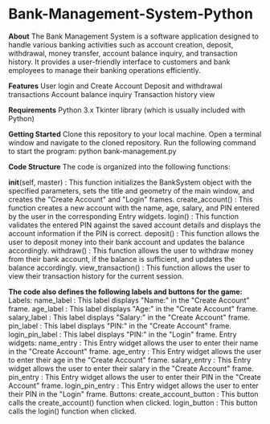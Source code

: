 # Bank-Management-System-Python

**About**
The Bank Management System is a software application designed to handle various banking activities such as account creation, deposit, withdrawal, money transfer, account balance inquiry, and transaction history. It provides a user-friendly interface to customers and bank employees to manage their banking operations efficiently.

**Features**
User login and Create Account
Deposit and withdrawal transactions
Account balance inquiry
Transaction history view

**Requirements**
Python 3.x
Tkinter library (which is usually included with Python)

**Getting Started**
Clone this repository to your local machine.
Open a terminal window and navigate to the cloned repository.
Run the following command to start the program: python bank-management.py

**Code Structure**
The code is organized into the following functions:

__init__(self, master) : This function initializes the BankSystem object with the specified parameters, sets the title and geometry of the main window, and creates the "Create Account" and "Login" frames.
create_account() : This function creates a new account with the name, age, salary, and PIN entered by the user in the corresponding Entry widgets.
login() : This function validates the entered PIN against the saved account details and displays the account information if the PIN is correct.
deposit() : This function allows the user to deposit money into their bank account and updates the balance accordingly.
withdraw() : This function allows the user to withdraw money from their bank account, if the balance is sufficient, and updates the balance accordingly.
view_transaction() : This function allows the user to view their transaction history for the current session.

**The code also defines the following labels and buttons for the game:**
Labels:
name_label : This label displays "Name:" in the "Create Account" frame.
age_label : This label displays "Age:" in the "Create Account" frame.
salary_label : This label displays "Salary:" in the "Create Account" frame.
pin_label : This label displays "PIN:" in the "Create Account" frame.
login_pin_label : This label displays "PIN:" in the "Login" frame.
Entry widgets:
name_entry : This Entry widget allows the user to enter their name in the "Create Account" frame.
age_entry : This Entry widget allows the user to enter their age in the "Create Account" frame.
salary_entry : This Entry widget allows the user to enter their salary in the "Create Account" frame.
pin_entry : This Entry widget allows the user to enter their PIN in the "Create Account" frame.
login_pin_entry : This Entry widget allows the user to enter their PIN in the "Login" frame.
Buttons:
create_account_button : This button calls the create_account() function when clicked.
login_button : This button calls the login() function when clicked.
